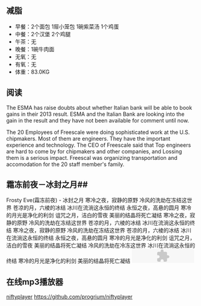## 减脂 ##
* 早餐：2个面包 1屉小笼包 1碗紫菜汤 1个鸡蛋
* 中餐：2个汉堡 2个鸡腿
* 午茶：无
* 晚餐：1碗牛肉面
* 无氧：无
* 有氧：无
* 体重：83.0KG

## 阅读 ##
The ESMA has raise doubts about whether Italian bank will be able to book gains in their 2013 result.
ESMA and the Italian Bank are looking into the gain in the result and they have not been available for comment until now.


The 20 Employees of Freescale were doing sophisticated work at the U.S. chipmakers.
Most of them are engineers. They have the important experience and technology.
The CEO of Freescale said that Top engineers are hard to come by for chipmakers and other companies, and Lossing them is a serious impact.
Freescal was organizing transportation and accomodation for the 20 staff member's family.

## 霜冻前夜－冰封之月##
Frosty Eve(霜冻前夜) - 冰封之月
寒冷之夜，寂静的原野
冷风的洗劫在冻结这世界
苍凉的月，六棱的冰结
冰川在流淌这永恒的终结
永恒之夜，高悬的圆月
寒冷的月光是净化的利剑
诅咒之月，洁白的雪夜
美丽的结晶将死亡凝结
寒冷之夜，寂静的原野
冷风的洗劫在冻结这世界
苍凉的月，六棱的冰结
冰川在流淌这永恒的终结
寒冷之夜，寂静的原野
冷风的洗劫在冻结这世界
苍凉的月，六棱的冰结
冰川在流淌这永恒的终结
永恒之夜，高悬的圆月
寒冷的月光是净化的利剑
诅咒之月，洁白的雪夜
美丽的结晶将死亡凝结
冷风的洗劫在冷冻这世界
冰川在流淌这永恒的终结
寒冷的月光是净化的利剑
美丽的结晶将死亡凝结
<object classid="clsid:D27CDB6E-AE6D-11cf-96B8-444553540000" codebase="http://download.macromedia.com/pub/shockwave/cabs/flash/swflash.cab#version=6,0,0,0" width="165" height="37" id="niftyPlayer1" align="">
	<param name=movie value="/player/niftyplayer.swf">
	<param name=quality value=high>
	<param name=bgcolor value=#FFFFFF>
	<embed src="/player/niftyplayer.swf?file=http://file.qianqian.com/data2/music/2000081068/2000081068.mp3?xcode=4c6b613c2d55b800a93dd813fbab9ad2b8c165e3dfeac356&as=0" quality=high bgcolor=#FFFFFF width="165" height="37" name="niftyPlayer1" align="" type="application/x-shockwave-flash" swLiveConnect="true" pluginspage="http://www.macromedia.com/go/getflashplayer">
	</embed>
</object>

## 在线mp3播放器 ##
[niftyplayer](http://www.varal.org/media/niftyplayer/)
https://github.com/progrium/niftyplayer

